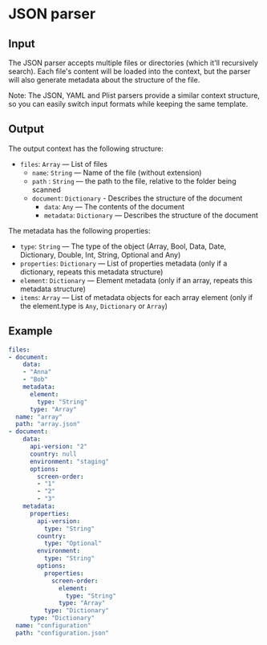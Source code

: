 # JSON parser

## Input

The JSON parser accepts multiple files or directories (which it'll recursively search). Each file's content will be loaded into the context, but the parser will also generate metadata about the structure of the file.

Note: The JSON, YAML and Plist parsers provide a similar context structure, so you can easily switch input formats while keeping the same template.

## Output

The output context has the following structure:

 - `files`: `Array` — List of files
    - `name`: `String` — Name of the file (without extension)
    - `path` : `String` — the path to the file, relative to the folder being scanned
    - `document`: `Dictionary` - Describes the structure of the document
       - `data`: `Any` — The contents of the document
       - `metadata`: `Dictionary` — Describes the structure of the document

The metadata has the following properties:

 - `type`: `String` — The type of the object (Array, Bool, Data, Date, Dictionary, Double, Int, String, Optional and Any)
 - `properties`: `Dictionary` — List of properties metadata (only if a dictionary, repeats this metadata structure)
 - `element`: `Dictionary` — Element metadata (only if an array, repeats this metadata structure)
 - `items`: `Array` — List of metadata objects for each array element (only if the element.type is `Any`, `Dictionary`
            or `Array`)

## Example

```yaml
files:
- document:
    data:
    - "Anna"
    - "Bob"
    metadata:
      element:
        type: "String"
      type: "Array"
  name: "array"
  path: "array.json"
- document:
    data:
      api-version: "2"
      country: null
      environment: "staging"
      options:
        screen-order:
        - "1"
        - "2"
        - "3"
    metadata:
      properties:
        api-version:
          type: "String"
        country:
          type: "Optional"
        environment:
          type: "String"
        options:
          properties:
            screen-order:
              element:
                type: "String"
              type: "Array"
          type: "Dictionary"
      type: "Dictionary"
  name: "configuration"
  path: "configuration.json"
```
